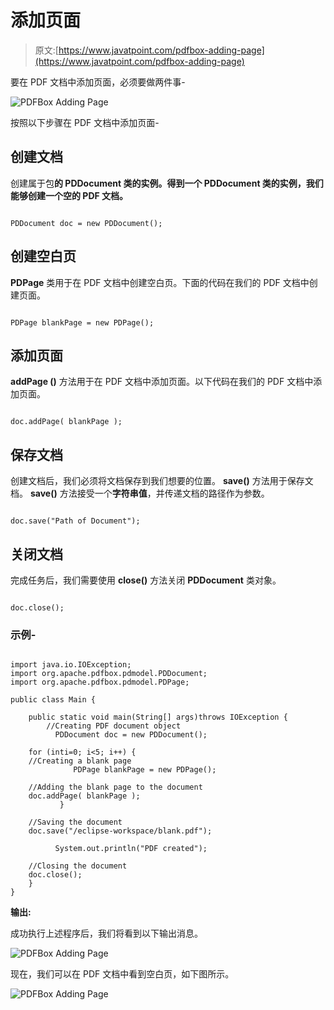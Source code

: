 # 添加页面

> 原文:[https://www.javatpoint.com/pdfbox-adding-page](https://www.javatpoint.com/pdfbox-adding-page)

要在 PDF 文档中添加页面，必须要做两件事-

![PDFBox Adding Page](../Images/7805e30881a37214fa4f2ebf6c5819f4.png)

按照以下步骤在 PDF 文档中添加页面-

## 创建文档

创建属于包**的 **PDDocument 类**的实例。得到一个 PDDocument 类的实例，我们能够创建一个空的 PDF 文档。**

```

PDDocument doc = new PDDocument(); 

```

## 创建空白页

**PDPage** 类用于在 PDF 文档中创建空白页。下面的代码在我们的 PDF 文档中创建页面。

```

PDPage blankPage = new PDPage();

```

## 添加页面

**addPage ()** 方法用于在 PDF 文档中添加页面。以下代码在我们的 PDF 文档中添加页面。

```

doc.addPage( blankPage );

```

## 保存文档

创建文档后，我们必须将文档保存到我们想要的位置。 **save()** 方法用于保存文档。 **save()** 方法接受一个**字符串值**，并传递文档的路径作为参数。

```

doc.save("Path of Document");

```

## 关闭文档

完成任务后，我们需要使用 **close()** 方法关闭 **PDDocument** 类对象。

```

doc.close();

```

### 示例-

```

import java.io.IOException; 
import org.apache.pdfbox.pdmodel.PDDocument;
import org.apache.pdfbox.pdmodel.PDPage;

public class Main {

	public static void main(String[] args)throws IOException {
		//Creating PDF document object 
	      PDDocument doc = new PDDocument();    

	for (inti=0; i<5; i++) {
	//Creating a blank page 
	          PDPage blankPage = new PDPage();

	//Adding the blank page to the document
	doc.addPage( blankPage );
	       } 

	//Saving the document
	doc.save("/eclipse-workspace/blank.pdf");

	      System.out.println("PDF created");  

	//Closing the document  
	doc.close();
	}
}

```

**输出:**

成功执行上述程序后，我们将看到以下输出消息。

![PDFBox Adding Page](../Images/9880bc9749bffcdde5a897a1aec28322.png)

现在，我们可以在 PDF 文档中看到空白页，如下图所示。

![PDFBox Adding Page](../Images/9245dc4f953c4ea7e2b7993f8c4efda8.png)